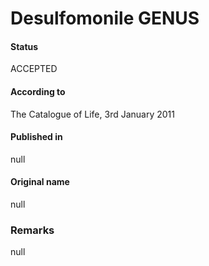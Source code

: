 # Desulfomonile GENUS

#### Status
ACCEPTED

#### According to
The Catalogue of Life, 3rd January 2011

#### Published in
null

#### Original name
null

### Remarks
null